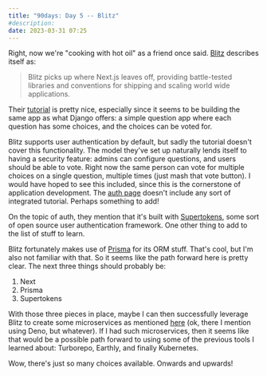 ```yaml
---
title: "90days: Day 5 -- Blitz"
#description: 
date: 2023-03-31 07:25
---
```


Right, now we're "cooking with hot oil" as a friend once said. [Blitz](https://blitzjs.com/) describes itself as:
> Blitz picks up where Next.js leaves off, providing battle-tested libraries and conventions for shipping and scaling world wide applications.

Their [tutorial](https://blitzjs.com/docs/tutorial) is pretty nice, especially since it seems to be building the same app as what Django offers: a simple question app where each question has some choices, and the choices can be voted for.

Blitz supports user authentication by default, but sadly the tutorial doesn't cover this functionality. The model they've set up naturally lends itself to having a security feature: admins can configure questions, and users should be able to vote. Right now the same person can vote for multiple choices on a single question, multiple times (just mash that vote button). I would have hoped to see this included, since this is the cornerstone of application development. The [auth page](https://blitzjs.com/docs/auth) doesn't include any sort of integrated tutorial. Perhaps something to add!

On the topic of auth, they mention that it's built with [Supertokens](https://supertokens.com/), some sort of open source user authentication framework. One other thing to add to the list of stuff to learn.

Blitz fortunately makes use of [Prisma](https://www.prisma.io/) for its ORM stuff. That's cool, but I'm also not familiar with that. So it seems like the path forward here is pretty clear. The next three things should probably be:
1. Next
2. Prisma
3. Supertokens

With those three pieces in place, maybe I can then successfully leverage Blitz to create some microservices as mentioned [here](/blog/2023-03-26#spring-tutorial) (ok, there I mention using Deno, but whatever). If I had such microservices, then it seems like that would be a possible path forward to using some of the previous tools I learned about: Turborepo, Earthly, and finally Kubernetes.

Wow, there's just so many choices available. Onwards and upwards!

